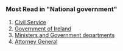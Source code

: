 ###  Most Read in "National government"

  1. [ Civil Service ](/en/government-in-ireland/how-government-works/national-government/the-civil-service/)
  2. [ Government of Ireland ](/en/government-in-ireland/how-government-works/national-government/government-of-ireland/)
  3. [ Ministers and Government departments ](/en/government-in-ireland/how-government-works/national-government/departments-of-state/)
  4. [ Attorney General ](/en/government-in-ireland/how-government-works/national-government/the-attorney-general/)
